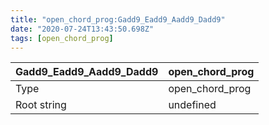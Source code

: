 ```yaml
---
title: "open_chord_prog:Gadd9_Eadd9_Aadd9_Dadd9"
date: "2020-07-24T13:43:50.698Z"
tags: [open_chord_prog]
---
```


|Gadd9_Eadd9_Aadd9_Dadd9|open_chord_prog|
|---|---|
|Type|open_chord_prog|
|Root string|undefined|

